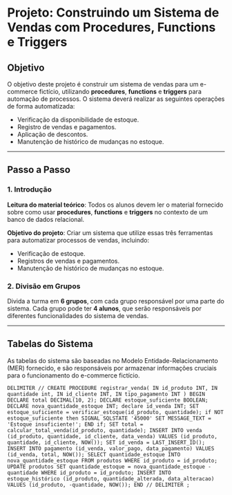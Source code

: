# Projeto: Construindo um Sistema de Vendas com Procedures, Functions e Triggers

## Objetivo

O objetivo deste projeto é construir um sistema de vendas para um e-commerce fictício, utilizando **procedures**, **functions** e **triggers** para automação de processos. O sistema deverá realizar as seguintes operações de forma automatizada:

- Verificação da disponibilidade de estoque.
- Registro de vendas e pagamentos.
- Aplicação de descontos.
- Manutenção de histórico de mudanças no estoque.

---

## Passo a Passo

### 1. Introdução

**Leitura do material teórico**: Todos os alunos devem ler o material fornecido sobre como usar **procedures**, **functions** e **triggers** no contexto de um banco de dados relacional.

**Objetivo do projeto**: Criar um sistema que utilize essas três ferramentas para automatizar processos de vendas, incluindo:

- Verificação de estoque.
- Registros de vendas e pagamentos.
- Manutenção de histórico de mudanças no estoque.

### 2. Divisão em Grupos

Divida a turma em **6 grupos**, com cada grupo responsável por uma parte do sistema. Cada grupo pode ter **4 alunos**, que serão responsáveis por diferentes funcionalidades do sistema de vendas.

---

## Tabelas do Sistema

As tabelas do sistema são baseadas no Modelo Entidade-Relacionamento (MER) fornecido, e são responsáveis por armazenar informações cruciais para o funcionamento do e-commerce fictício.

`DELIMITER //
CREATE PROCEDURE registrar_venda(
	IN id_produto INT,
	IN quantidade int,
	IN id_cliente INT,
	IN tipo_pagamento INT
)
 BEGIN
	DECLARE total DECIMAL(10, 2);
	DECLARE estoque_suficiente BOOLEAN;
	DECLARE nova_quantidade_estoque INT;
	declare id_venda INT;
 SET estoque_suficiente = verificar_estoque(id_produto, quantidade);
 if NOT estoque_suficiente then
	SIGNAL SQLSTATE '45000' SET MESSAGE_TEXT = 'Estoque insuficiente!';
END if;
 SET total = calcular_total_venda(id_produto, quantidade);
 INSERT INTO venda (id_produto, quantidade, id_cliente, data_venda)
VALUES (id_produto, quantidade, id_cliente, NOW());
 SET id_venda = LAST_INSERT_ID();
 INSERT INTO pagamento (id_venda, valor_pago, data_pagamento)
VALUES (id_venda, total, NOW());
 SELECT quantidade_estoque INTO nova_quantidade_estoque
   FROM produtos
   WHERE id_produto = id_produto;
 UPDATE produtos
  SET quantidade_estoque = nova_quantidade_estoque - quantidade
   WHERE id_produto = id_produto;
 INSERT INTO estoque_histórico (id_produto, quantidade_alterada, data_alteracao)
    VALUES (id_produto, -quantidade, NOW());
END //
 DELIMITER ;`
